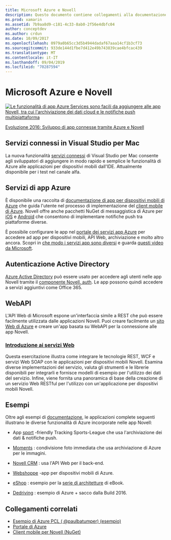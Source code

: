 ```yaml
---
title: Microsoft Azure e Novell
description: Questo documento contiene collegamenti alla documentazione relativa a Servizi connessi in Visual Studio per Mac, app per dispositivi mobili di Azure, autenticazione Active Directory e WebAPI.
ms.prod: xamarin
ms.assetid: 7b9aa8d9-c181-4c33-8ab0-2f56e4dbfc04
author: conceptdev
ms.author: crdun
ms.date: 10/09/2017
ms.openlocfilehash: 0979a0b65cc3d5b4944dadaf67aaa14cf1b3cf73
ms.sourcegitcommit: 933de144d1fbe7d412e49b743839cae4bfcac439
ms.translationtype: MT
ms.contentlocale: it-IT
ms.lasthandoff: 09/04/2019
ms.locfileid: "70287594"
---
```

# <a name="microsoft-azure-and-xamarin"></a>Microsoft Azure e Novell

[![](images/evolve-mikej-azure-sml.png "Le funzionalità di app Azure Services sono facili da aggiungere alle app Novell, tra cui l'archiviazione dei dati cloud e le notifiche push multipiattaforma")](https://evolve.xamarin.com/session/56ec886fde91c6253c277bc6)

[Evoluzione 2016: Sviluppo di app connesse tramite Azure e Novell](https://evolve.xamarin.com/session/56ec886fde91c6253c277bc6)

## <a name="connected-services-in-visual-studio-for-mac"></a>Servizi connessi in Visual Studio per Mac

La nuova funzionalità [servizi connessi](connected-services.md) di Visual Studio per Mac consente agli sviluppatori di aggiungere in modo rapido e semplice le funzionalità di Azure alle applicazioni per dispositivi mobili dall'IDE. Attualmente disponibile per i test nel canale alfa.

## <a name="azure-app-services"></a>Servizi di app Azure

È disponibile una raccolta di [documentazione di app per dispositivi mobili di Azure](~/cross-platform/data-cloud/mobile-apps.md) che guida l'utente nel processo di implementazione del [client mobile di Azure](https://www.nuget.org/packages/Microsoft.Azure.Mobile.Client/).
Novell offre anche pacchetti NuGet di messaggistica di Azure per [iOS](https://www.nuget.org/packages/Xamarin.Azure.NotificationHubs.iOS/) e [Android](https://www.nuget.org/packages/Xamarin.Azure.NotificationHubs.Android/) che consentono di implementare notifiche push tra piattaforme diverse.

È possibile configurare le app nel [portale dei servizi app Azure](https://portal.azure.com/) per accedere ad app per dispositivi mobili, API Web, archiviazione e molto altro ancora. Scopri in [che modo i servizi app sono diversi](https://azure.microsoft.com/updates/whats-new-with-azure-app-service/) e guarda [questi video da Microsoft](https://azure.microsoft.com/campaigns/azure-march-announcement/).

## <a name="active-directory-authentication"></a>Autenticazione Active Directory

[Azure Active Directory](~/cross-platform/data-cloud/active-directory/index.md) può essere usato per accedere agli utenti nelle app Novell tramite il [componente Novell. auth](https://www.nuget.org/packages/Xamarin.Auth/).
Le app possono quindi accedere a servizi aggiuntivi come Office 365.

## <a name="webapi"></a>WebAPI

L'API Web di Microsoft espone un'interfaccia simile a REST che può essere facilmente utilizzata dalle applicazioni Novell.
Puoi creare facilmente un [sito Web di Azure](https://trywebsites.azurewebsites.net/) e creare un'app basata su WebAPI per la connessione alle app Novell.


### <a name="introduction-to-web-servicescross-platformdata-cloudweb-servicesindexmd"></a>[Introduzione ai servizi Web](~/cross-platform/data-cloud/web-services/index.md)

Questa esercitazione illustra come integrare le tecnologie REST, WCF e servizi Web SOAP con le applicazioni per dispositivi mobili Novell. Esamina diverse implementazioni del servizio, valuta gli strumenti e le librerie disponibili per integrarli e fornisce modelli di esempio per l'utilizzo dei dati del servizio. Infine, viene fornita una panoramica di base della creazione di un servizio Web RESTful per l'utilizzo con un'applicazione per dispositivi mobili Novell.

## <a name="samples"></a>Esempi

Oltre agli esempi di [documentazione](https://github.com/xamarin/mobile-samples/tree/master/Azure), le applicazioni complete seguenti illustrano le diverse funzionalità di Azure incorporate nelle app Novell:

- App [sport](https://github.com/xamarin/Sport) -friendly Tracking Sports-League che usa l'archiviazione dei dati & notifiche push.
- [Moments](https://github.com/pierceboggan/Moments) : condivisione foto immediata che usa archiviazione di Azure per le immagini.
- [Novell CRM](https://github.com/xamarin/app-crm) : usa l'API Web per il back-end.
- [Webshoppe](https://github.com/jamesmontemagno/MyShoppe) -app per dispositivi mobili di Azure.

- [eShop](https://github.com/dotnet-architecture/eShopOnContainers) : esempio per la [serie di architetture](https://www.microsoft.com/net/learn/architecture) di eBook.
- [Dedriving](https://azure.microsoft.com/campaigns/mydriving/) : esempio di Azure + sacco dalla Build 2016.


## <a name="related-links"></a>Collegamenti correlati

- [Esempio di Azure PCL ( @paulbatumper) (esempio)](https://github.com/paulbatum/mobile-services-xamarin-pcl)
- [Portale di Azure](https://azure.microsoft.com/)
- [Client mobile per Novell (NuGet)](https://www.nuget.org/packages/Microsoft.Azure.Mobile.Client/)

